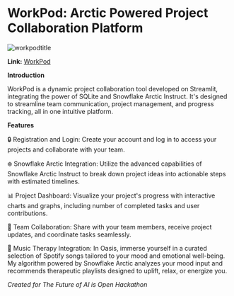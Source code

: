 # WorkPod: Arctic Powered Project Collaboration Platform
![workpodtitle](https://github.com/SanskarJadhav/WorkPod/assets/113002227/18383d6f-3715-4d19-afa3-90e977e2f48f)

**Link:** [WorkPod](https://workpod.streamlit.app)

**Introduction**

WorkPod is a dynamic project collaboration tool developed on Streamlit, integrating the power of SQLite and Snowflake Arctic Instruct. It's designed to streamline team communication, project management, and progress tracking, all in one intuitive platform.

**Features**

🔒 Registration and Login: Create your account and log in to access your projects and collaborate with your team.

❄️ Snowflake Arctic Integration: Utilize the advanced capabilities of Snowflake Arctic Instruct to break down project ideas into actionable steps with estimated timelines.

📊 Project Dashboard: Visualize your project's progress with interactive charts and graphs, including number of completed tasks and user contributions.

👥 Team Collaboration: Share with your team members, receive project updates, and coordinate tasks seamlessly.

🎵 Music Therapy Integration: In Oasis, immerse yourself in a curated selection of Spotify songs tailored to your mood and emotional well-being. My algorithm powered by Snowflake Arctic analyzes your mood input and recommends therapeutic playlists designed to uplift, relax, or energize you.

_Created for The Future of AI is Open Hackathon_
